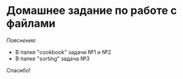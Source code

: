# Домашнее задание по работе с файлами

_Пояснения:_
* В папке "cookbook" задачи №1 и №2
* В папке "sorting" задача №3

Спасибо!
